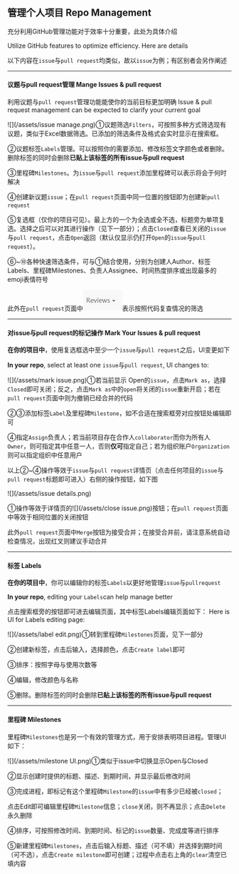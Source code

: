## 管理个人项目  Repo Management

充分利用GitHub管理功能对于效率十分重要，此处为具体介绍

Utilize GitHub features to optimize efficiency. Here are details

以下内容在`issue`与`pull request`均类似，故以`issue`为例；有区别者会另作阐述

---

#### 议题与pull request管理 Mange Issues & pull request

利用议题与`pull request`管理功能能使你的当前目标更加明确  Issue & pull request management can be expected to clarify your current goal

![](/assets/issue manage.png)①议题筛选`Filters`，可按照多种方式筛选现有议题，类似于Excel数据筛选。已添加的筛选条件及格式会实时显示在搜索框。

②议题标签`Labels`管理。可以按照你的需要添加、修改标签文字颜色或者删除。删除标签的同时会删除**已贴上该标签的所有issue与pull request**

③里程碑`Milestones`。为`issue`与`pull request`添加里程碑可以表示将会于何时解决

④创建新议题`issue`；在`pull request`页面中同一位置的按钮即为创建新`pull request`

⑤复选框（仅你的项目可见）。最上方的一个为全选或全不选，标题旁为单项复选。选择之后可以对其进行操作（见下一部分）；点击`Closed`查看已关闭的`issue`与`pull request`，点击`Open`返回（默认仅显示仍打开`Open`的`issue`与`pull request`）。

⑥~⑩各种快速筛选条件，可与①结合使用，分别为创建人Author、标签Labels、里程碑Milestones、负责人Assignee、时间热度排序或出现最多的emoji表情符号

此外在`pull request`页面中![](/assets/review.png)表示按照代码复查情况的筛选

---

#### 对issue与pull request的标记操作  Mark Your Issues & pull request

**在你的项目中**，使用复选框选中至少一个`issue`与`pull request`之后，UI变更如下

**In your repo**, select at least one `issue`与`pull request`, UI changes to:

![](/assets/mark issue.png)①若当前显示 Open的`issue`，点击`Mark as`，选择`Closed`即可关闭；反之，点击`Mark as`中的`open`将关闭的`issue`重新开启；若在`pull request`页面中则为撤销已经合并的代码

②③添加标签`Label`及里程碑`Milestone`，如不合适在搜索框旁对应按钮处编辑即可

④指定`Assign`负责人；若当前项目存在合作人`collaborator`而你为所有人`Owner`，则可指定其中任意一人，否则**仅可**指定自己；若为组织账户`Organization`则可以指定组织中任意用户

以上②~④操作等效于`issue`与`pull request`详情页（点击任何项目的`issue`与`pull request`标题即可进入）右侧的操作按钮，如下图

![](/assets/issue details.png)

①操作等效于详情页的![](/assets/close issue.png)按钮；在`pull request`页面中等效于相同位置的关闭按钮

此外`pull request`页面中`Merge`按钮为接受合并；在接受合并前，请注意系统自动检查情况，出现红叉则建议手动合并

---

#### 标签  Labels

**在你的项目中**，你可以编辑你的标签`Labels`以更好地管理`issue`与`pullrequest`

**In your repo**, editing your `Labels`can help manage better

点击搜索框旁的按钮即可进去编辑页面，其中标签Labels编辑页面如下：  Here is UI for Labels editing page:

![](/assets/label edit.png)①转到里程碑`Milestones`页面，见下一部分

②创建新标签，点击后输入，选择颜色，点击`Create label`即可

③排序：按照字母与使用次数等

④编辑，修改颜色与名称

⑤删除。删除标签的同时会删除**已贴上该标签的所有issue与pull request**

---

#### 里程碑  Milestones

里程碑`Milestones`也是另一个有效的管理方式，用于安排表明项目进程。管理UI如下：

![](/assets/milestone UI.png)①类似于issue中切换显示Open与Closed

②显示创建时提供的标题、描述、到期时间，并显示最后修改时间

③完成进程，即标记有这个里程碑`Milestone`的`issue`中有多少已经被`closed`；

点击Edit即可编辑里程碑`Milestone`信息；`close`关闭，则不再显示；点击`Delete`永久删除

④排序，可按照修改时间、到期时间、标记的`issue`数量、完成度等进行排序

⑤新建里程碑`Milestones`，点击后输入标题、描述（可不填）并选择到期时间（可不选），点击`Create milestone`即可创建；过程中点击右上角的`clear`清空已填内容

